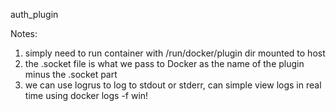 auth_plugin

Notes:

1) simply need to run container with /run/docker/plugin dir mounted to host
2) the .socket file is what we pass to Docker as the name of the plugin minus the .socket part
3) we can use logrus to log to stdout or stderr, can simple view logs in real time using docker logs -f
win!
